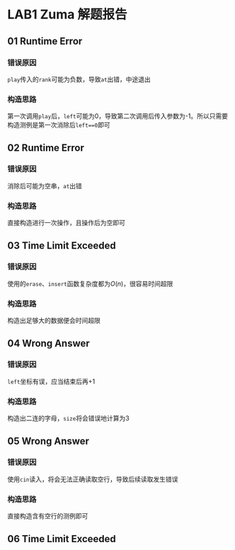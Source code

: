 # LAB1 Zuma 解题报告

## 01 Runtime Error

### 错误原因

`play`传入的`rank`可能为负数，导致`at`出错，中途退出

### 构造思路

第一次调用`play`后，`left`可能为0，导致第二次调用后传入参数为-1。所以只需要构造测例是第一次消除后`left==0`即可

## 02 Runtime Error

### 错误原因

消除后可能为空串，`at`出错

### 构造思路

直接构造进行一次操作，且操作后为空即可

## 03 Time Limit Exceeded

### 错误原因

使用的`erase`、`insert`函数复杂度都为$O(n)$，很容易时间超限

### 构造思路

构造出足够大的数据便会时间超限

## 04 Wrong Answer

### 错误原因

`left`坐标有误，应当结束后再+1

### 构造思路

构造出二连的字母，`size`将会错误地计算为3

## 05 Wrong Answer

### 错误原因

使用`cin`读入，将会无法正确读取空行，导致后续读取发生错误

### 构造思路

直接构造含有空行的测例即可

## 06 Time Limit Exceeded